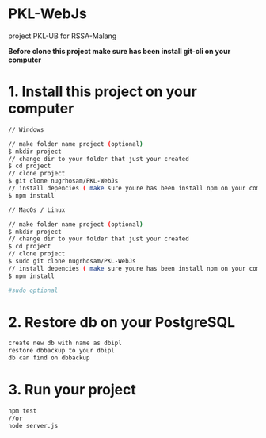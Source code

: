 # PKL-WebJs


project PKL-UB for RSSA-Malang

**Before clone this project make sure has been install git-cli on your computer**

# 1. Install this project on your computer


```bash
// Windows

// make folder name project (optional)
$ mkdir project
// change dir to your folder that just your created
$ cd project
// clone project
$ git clone nugrhosam/PKL-WebJs
// install depencies ( make sure youre has been install npm on your computer )
$ npm install

// MacOs / Linux

// make folder name project (optional)
$ mkdir project
// change dir to your folder that just your created
$ cd project
// clone project
$ sudo git clone nugrhosam/PKL-WebJs
// install depencies ( make sure youre has been install npm on your computer )
$ npm install

#sudo optional
```
# 2. Restore db on your PostgreSQL
   
```bash
create new db with name as dbipl
restore dbbackup to your dbipl
db can find on dbbackup
```
# 3. Run your project

```bash
npm test
//or
node server.js
```


